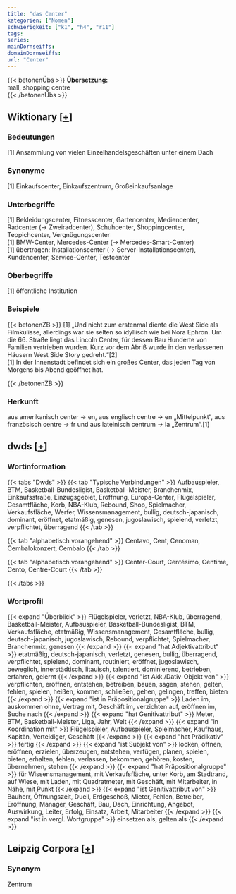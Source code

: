 ```yaml
---
title: "das Center"
kategorien: ["Nomen"]
schwierigkeit: ["k1", "h4", "r11"]
tags:
series:
mainDornseiffs:
domainDornseiffs:
url: "Center"
---
```


{{< betonenÜbs >}}
**Übersetzung:**  
mall, shopping centre  
{{< /betonenÜbs >}}

## Wiktionary [[+](https://de.wiktionary.org/wiki/Center)]

### Bedeutungen
[1] Ansammlung von vielen Einzelhandelsgeschäften unter einem Dach  

### Synonyme
[1] Einkaufscenter, Einkaufszentrum, Großeinkaufsanlage  

### Unterbegriffe
[1] Bekleidungscenter, Fitnesscenter, Gartencenter, Mediencenter, Radcenter (→ Zweiradcenter), Schuhcenter, Shoppingcenter, Teppichcenter, Vergnügungscenter  
[1] BMW-Center, Mercedes-Center (→ Mercedes-Smart-Center)  
[1] übertragen: Installationscenter (→ Server-Installationscenter), Kundencenter, Service-Center, Testcenter  

### Oberbegriffe
[1] öffentliche Institution  

### Beispiele
{{< betonenZB >}}
[1] „Und nicht zum erstenmal diente die West Side als Filmkulisse, allerdings war sie selten so idyllisch wie bei Nora Ephron. Um die 66. Straße liegt das Lincoln Center, für dessen Bau Hunderte von Familien vertrieben wurden. Kurz vor dem Abriß wurde in den verlassenen Häusern West Side Story gedreht.“[2]  
[1] In der Innenstadt befindet sich ein großes Center, das jeden Tag von Morgens bis Abend geöffnet hat.  

{{< /betonenZB >}}
### Herkunft
aus amerikanisch center → en, aus englisch centre → en „Mittelpunkt“, aus französisch centre → fr und aus lateinisch centrum → la „Zentrum“.[1]  



## dwds [[+](https://www.dwds.de/wb/Center)]

### Wortinformation
{{< tabs "Dwds" >}}
{{< tab "Typische Verbindungen" >}}
Aufbauspieler, BTM, Basketball-Bundesligist, Basketball-Meister, Branchenmix, Einkaufsstraße, Einzugsgebiet, Eröffnung, Europa-Center, Flügelspieler, Gesamtfläche, Korb, NBA-Klub, Rebound, Shop, Spielmacher, Verkaufsfläche, Werfer, Wissensmanagement, bullig, deutsch-japanisch, dominant, eröffnet, etatmäßig, genesen, jugoslawisch, spielend, verletzt, verpflichtet, überragend
{{< /tab >}}

{{< tab "alphabetisch vorangehend" >}}
Centavo, Cent, Cenoman, Cembalokonzert, Cembalo
{{< /tab >}}

{{< tab "alphabetisch vorangehend" >}}
Center-Court, Centésimo, Centime, Cento, Centre-Court
{{< /tab >}}

{{< /tabs >}}

### Wortprofil
{{< expand "Überblick" >}} Flügelspieler, verletzt, NBA-Klub, überragend, Basketball-Meister, Aufbauspieler, Basketball-Bundesligist, BTM, Verkaufsfläche, etatmäßig, Wissensmanagement, Gesamtfläche, bullig, deutsch-japanisch, jugoslawisch, Rebound, verpflichtet, Spielmacher, Branchenmix, genesen {{< /expand >}}
{{< expand "hat Adjektivattribut" >}} etatmäßig, deutsch-japanisch, verletzt, genesen, bullig, überragend, verpflichtet, spielend, dominant, routiniert, eröffnet, jugoslawisch, beweglich, innerstädtisch, litauisch, talentiert, dominierend, betrieben, erfahren, gelernt {{< /expand >}}
{{< expand "ist Akk./Dativ-Objekt von" >}} verpflichten, eröffnen, entstehen, betreiben, bauen, sagen, stehen, gelten, fehlen, spielen, heißen, kommen, schließen, gehen, gelingen, treffen, bieten {{< /expand >}}
{{< expand "ist in Präpositionalgruppe" >}} Laden im, auskommen ohne, Vertrag mit, Geschäft im, verzichten auf, eröffnen im, Suche nach {{< /expand >}}
{{< expand "hat Genitivattribut" >}} Meter, BTM, Basketball-Meister, Liga, Jahr, Welt {{< /expand >}}
{{< expand "in Koordination mit" >}} Flügelspieler, Aufbauspieler, Spielmacher, Kaufhaus, Kapitän, Verteidiger, Geschäft {{< /expand >}}
{{< expand "hat Prädikativ" >}} fertig {{< /expand >}}
{{< expand "ist Subjekt von" >}} locken, öffnen, eröffnen, erzielen, überzeugen, entstehen, verfügen, planen, spielen, bieten, erhalten, fehlen, verlassen, bekommen, gehören, kosten, übernehmen, stehen {{< /expand >}}
{{< expand "hat Präpositionalgruppe" >}} für Wissensmanagement, mit Verkaufsfläche, unter Korb, am Stadtrand, auf Wiese, mit Laden, mit Quadratmeter, mit Geschäft, mit Mitarbeiter, in Nähe, mit Punkt {{< /expand >}}
{{< expand "ist Genitivattribut von" >}} Bauherr, Öffnungszeit, Duell, Erdgeschoß, Mieter, Fehlen, Betreiber, Eröffnung, Manager, Geschäft, Bau, Dach, Einrichtung, Angebot, Auswirkung, Leiter, Erfolg, Einsatz, Arbeit, Mitarbeiter {{< /expand >}}
{{< expand "ist in vergl. Wortgruppe" >}} einsetzen als, gelten als {{< /expand >}}

## Leipzig Corpora [[+](https://corpora.uni-leipzig.de/en/res?word=Center&corpusId=deu_newscrawl-public_2018)]


### Synonym
Zentrum

